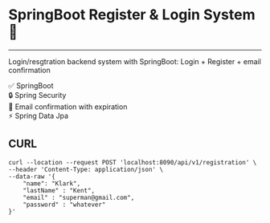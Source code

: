 # **SpringBoot Register & Login System** :rocket:  
---  
Login/resgtration backend system with SpringBoot: Login + Register + email confirmation

:white_check_mark: SpringBoot   
:lock: Spring Security  
:monocle_face: Email confirmation with expiration  
:zap: Spring Data Jpa


## CURL  
```
curl --location --request POST 'localhost:8090/api/v1/registration' \  
--header 'Content-Type: application/json' \  
--data-raw '{  
    "name": "Klark",   
    "lastName" : "Kent",   
    "email" : "superman@gmail.com",   
    "password" : "whatever"  
}'
```
